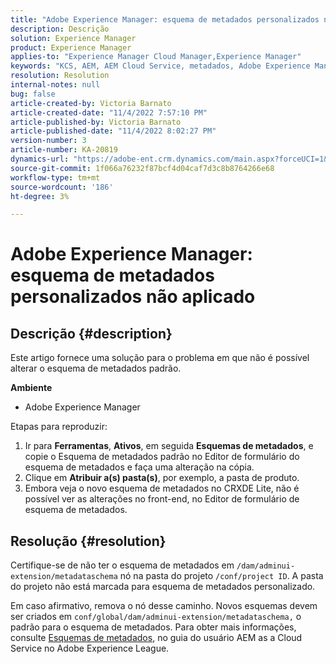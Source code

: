```yaml
---
title: "Adobe Experience Manager: esquema de metadados personalizados não aplicado"
description: Descrição
solution: Experience Manager
product: Experience Manager
applies-to: "Experience Manager Cloud Manager,Experience Manager"
keywords: "KCS, AEM, AEM Cloud Service, metadados, Adobe Experience Manager"
resolution: Resolution
internal-notes: null
bug: false
article-created-by: Victoria Barnato
article-created-date: "11/4/2022 7:57:10 PM"
article-published-by: Victoria Barnato
article-published-date: "11/4/2022 8:02:27 PM"
version-number: 3
article-number: KA-20819
dynamics-url: "https://adobe-ent.crm.dynamics.com/main.aspx?forceUCI=1&pagetype=entityrecord&etn=knowledgearticle&id=ee9e88da-7a5c-ed11-9561-6045bd006ce9"
source-git-commit: 1f066a76232f87bcf4d04caf7d3c8b8764266e68
workflow-type: tm+mt
source-wordcount: '186'
ht-degree: 3%

---
```


# Adobe Experience Manager: esquema de metadados personalizados não aplicado

## Descrição {#description}


Este artigo fornece uma solução para o problema em que não é possível alterar o esquema de metadados padrão.

<b>Ambiente</b>

- Adobe Experience Manager


Etapas para reproduzir:

1. Ir para <b>Ferramentas</b>, <b>Ativos</b>, em seguida <b>Esquemas de metadados</b>, e copie o Esquema de metadados padrão no Editor de formulário do esquema de metadados e faça uma alteração na cópia.
2. Clique em <b>Atribuir a(s) pasta(s)</b>, por exemplo, a pasta de produto.
3. Embora veja o novo esquema de metadados no CRXDE Lite, não é possível ver as alterações no front-end, no Editor de formulário de esquema de metadados.



## Resolução {#resolution}


Certifique-se de não ter o esquema de metadados em `/dam/adminui-extension/metadataschema` nó na pasta do projeto `/conf/project ID`. A pasta do projeto não está marcada para esquema de metadados personalizado.

Em caso afirmativo, remova o nó desse caminho. Novos esquemas devem ser criados em `conf/global/dam/adminui-extension/metadataschema,` o padrão para o esquema de metadados. Para obter mais informações, consulte [Esquemas de metadados](https://experienceleague.adobe.com/docs/experience-manager-cloud-service/content/assets/manage/metadata-schemas.html), no guia do usuário AEM as a Cloud Service no Adobe Experience League.
